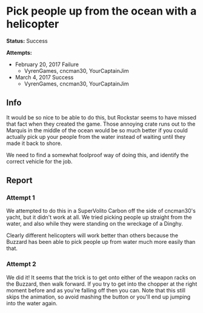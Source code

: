 # Pick people up from the ocean with a helicopter

**Status:** <span class="status success">Success</span>

**Attempts:** 
* February 20, 2017 <span class="status failure">Failure</span>
    * <span>VyrenGames</span>, <span>cncman30</span>, <span>YourCaptainJim</span>
* March 4, 2017 <span class="status success">Success</span>
    * <span>VyrenGames</span>, <span>cncman30</span>, <span>YourCaptainJim</span>


## Info
It would be so nice to be able to do this, but Rockstar seems to have missed that fact when they created the game. Those annoying crate runs out to the Marquis in the middle of the ocean would be so much better if you could actually pick up your people from the water instead of waiting until they made it back to shore. 

We need to find a somewhat foolproof way of doing this, and identify the correct vehicle for the job. 

## Report
### Attempt 1
We attempted to do this in a SuperVolito Carbon off the side of <span>cncman30</span>'s yacht, but it didn't work at all. We tried picking people up straight from the water, and also while they were standing on the wreckage of a Dinghy. 

Clearly different helicopters will work better than others because the Buzzard has been able to pick people up from water much more easily than that. 

### Attempt 2
We did it! It seems that the trick is to get onto either of the weapon racks on the Buzzard, then walk forward. If you try to get into the chopper at the right moment before and as you're falling off then you can. Note that this still skips the animation, so avoid mashing the button or you'll end up jumping into the water again. 